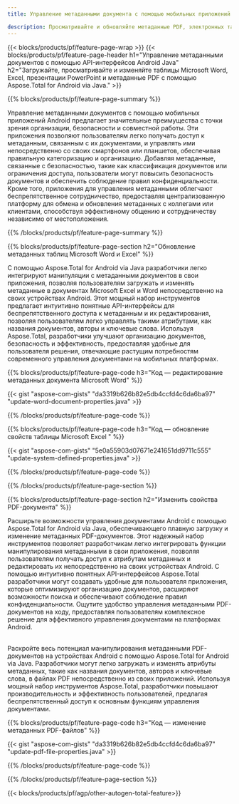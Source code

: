 ```yaml
---
title: Управление метаданными документа с помощью мобильных приложений Android

description: Просматривайте и обновляйте метаданные PDF, электронных таблиц Microsoft Excel, презентаций PowerPoint и документов Word с помощью мобильного приложения для Android.
---
```


{{< blocks/products/pf/feature-page-wrap >}}
{{< blocks/products/pf/feature-page-header h1="Управление метаданными документов с помощью API-интерфейсов Android Java" h2="Загружайте, просматривайте и изменяйте таблицы Microsoft Word, Excel, презентации PowerPoint и метаданные PDF с помощью Aspose.Total for Android via Java." >}}

{{% blocks/products/pf/feature-page-summary %}}

Управление метаданными документов с помощью мобильных приложений Android предлагает значительные преимущества с точки зрения организации, безопасности и совместной работы. Эти приложения позволяют пользователям легко получать доступ к метаданным, связанным с их документами, и управлять ими непосредственно со своих смартфонов или планшетов, обеспечивая правильную категоризацию и организацию. Добавляя метаданные, связанные с безопасностью, такие как классификация документов или ограничения доступа, пользователи могут повысить безопасность документов и обеспечить соблюдение правил конфиденциальности. Кроме того, приложения для управления метаданными облегчают беспрепятственное сотрудничество, предоставляя централизованную платформу для обмена и обновления метаданных с коллегами или клиентами, способствуя эффективному общению и сотрудничеству независимо от местоположения. 

{{% /blocks/products/pf/feature-page-summary  %}}


{{% blocks/products/pf/feature-page-section  h2="Обновление метаданных таблиц Microsoft Word и Excel" %}}

С помощью Aspose.Total for Android via Java разработчики легко интегрируют манипуляции с метаданными документов в свои приложения, позволяя пользователям загружать и изменять метаданные в документах Microsoft Excel и Word непосредственно на своих устройствах Android. Этот мощный набор инструментов предлагает интуитивно понятные API-интерфейсы для беспрепятственного доступа к метаданным и их редактирования, позволяя пользователям легко управлять такими атрибутами, как названия документов, авторы и ключевые слова. Используя Aspose.Total, разработчики улучшают организацию документов, безопасность и эффективность, предоставляя удобные для пользователя решения, отвечающие растущим потребностям современного управления документами на мобильных платформах.

{{% blocks/products/pf/feature-page-code h3="Код — редактирование метаданных документа Microsoft Word" %}}

{{< gist "aspose-com-gists" "da3319b626b82e5db4ccfd4c6da6ba97" "update-word-document-properties.java" >}}

{{% /blocks/products/pf/feature-page-code  %}}


{{% blocks/products/pf/feature-page-code h3="Код — обновление свойств таблицы Microsoft Excel " %}}

{{< gist "aspose-com-gists" "5e0a55903d07671e241651dd9711c555" "update-system-defined-properties.java" >}}

{{% /blocks/products/pf/feature-page-code  %}}

{{% /blocks/products/pf/feature-page-section %}}


{{% blocks/products/pf/feature-page-section  h2="Изменить свойства PDF-документа" %}}

Расширьте возможности управления документами Android с помощью Aspose.Total for Android via Java, обеспечивающего плавную загрузку и изменение метаданных PDF-документов. Этот надежный набор инструментов позволяет разработчикам легко интегрировать функции манипулирования метаданными в свои приложения, позволяя пользователям получать доступ к атрибутам метаданных и редактировать их непосредственно на своих устройствах Android. С помощью интуитивно понятных API-интерфейсов Aspose.Total разработчики могут создавать удобные для пользователя приложения, которые оптимизируют организацию документов, расширяют возможности поиска и обеспечивают соблюдение правил конфиденциальности. Ощутите удобство управления метаданными PDF-документов на ходу, предоставляя пользователям комплексное решение для эффективного управления документами на платформах Android. <br /><br />

Раскройте весь потенциал манипулирования метаданными PDF-документов на устройствах Android с помощью Aspose.Total for Android via Java. Разработчики могут легко загружать и изменять атрибуты метаданных, такие как названия документов, авторов и ключевые слова, в файлах PDF непосредственно из своих приложений. Используя мощный набор инструментов Aspose.Total, разработчики повышают производительность и эффективность пользователей, предлагая беспрепятственный доступ к основным функциям управления документами.

{{% blocks/products/pf/feature-page-code h3="Код — изменение метаданных PDF-файлов" %}}

{{< gist "aspose-com-gists" "da3319b626b82e5db4ccfd4c6da6ba97" "update-pdf-file-properties.java" >}}

{{% /blocks/products/pf/feature-page-code  %}}

{{% /blocks/products/pf/feature-page-section %}}

{{< blocks/products/pf/agp/other-autogen-total-feature>}}